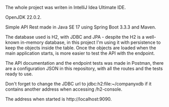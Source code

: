 The whole project was writen in IntelliJ Idea Ultimate IDE.

OpenJDK 22.0.2.

Simple API Rest made in Java SE 17 using Spring Boot 3.3.3 and Maven.

The database used is H2, with JDBC and JPA - despite the H2 is a well-known in-memory database, in this project I'm using it with persistence to keep the objects inside the table.
Once the objects are loaded when the main application starts, is more easier to test the API with the endpoint.

The API documentation and the endpoint tests was made in Postman, there are a configuration JSON in this repository, with all the routes and the tests ready to use.

Don't forget to change the JDBC url to jdbc:h2:file:~/companyxdb if it contains another address when accessing /h2-console.

The address when started is http://localhost:9090.
